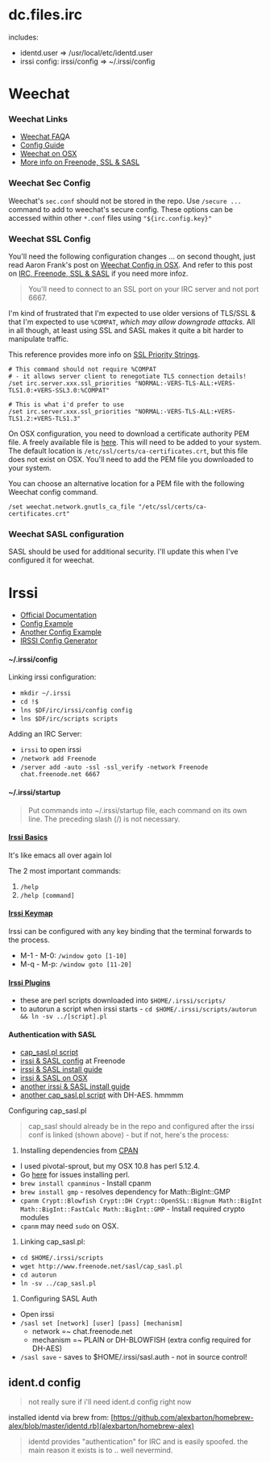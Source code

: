 dc.files.irc
============

includes:
* identd.user => /usr/local/etc/identd.user
* irssi config: irssi/config => ~/.irssi/config

# Weechat

### Weechat Links

- [Weechat FAQ](https://weechat.org/files/doc/weechat_faq.en.html)A
- [Config Guide](/etc/ssl/certs/ca-certificates.crt)
- [Weechat on OSX](http://aaronfranks.com/posts/weechat-on-osx/)
- [More info on Freenode, SSL & SASL](https://pthree.org/2010/01/31/freenode-ssl-and-sasl-authentication-with-irssi/)

### Weechat Sec Config

Weechat's `sec.conf` should not be stored in the repo.  Use `/secure ...` command to add to weechat's secure config.  These options can be accessed within other `*.conf` files using `"${irc.config.key}"`

### Weechat SSL Config

You'll need the following configuration changes ... on second thought, just read Aaron Frank's post on [Weechat Config in OSX](http://aaronfranks.com/posts/weechat-on-osx/).  And refer to this post on [IRC, Freenode, SSL & SASL](https://pthree.org/2010/01/31/freenode-ssl-and-sasl-authentication-with-irssi/) if you need more infoz.  

> You'll need to connect to an SSL port on your IRC server and not port 6667. 

I'm kind of frustrated that I'm expected to use older versions of TLS/SSL & that I'm expected to use `%COMPAT`, *which may allow downgrade attacks.*  All in all though, at least using SSL and SASL makes it quite a bit harder to manipulate traffic.

This reference provides more info on [SSL Priority Strings](http://gnutls.org/manual/html_node/Priority-Strings.html).

```
# This command should not require %COMPAT
# - it allows server client to renegotiate TLS connection details!
/set irc.server.xxx.ssl_priorities "NORMAL:-VERS-TLS-ALL:+VERS-TLS1.0:+VERS-SSL3.0:%COMPAT"

# This is what i'd prefer to use
/set irc.server.xxx.ssl_priorities "NORMAL:-VERS-TLS-ALL:+VERS-TLS1.2:+VERS-TLS1.3"
```

On OSX configuration, you need to download a certificate authority PEM file.  A freely available file is [here](http://curl.haxx.se/docs/caextract.html).  This will need to be added to your system.  The default location is `/etc/ssl/certs/ca-certificates.crt`, but this file does not exist on OSX.  You'll need to add the PEM file you downloaded to your system.

You can choose an alternative location for a PEM file with the following Weechat config command.

```
/set weechat.network.gnutls_ca_file "/etc/ssl/certs/ca-certificates.crt"
```

### Weechat SASL configuration

SASL should be used for additional security.  I'll update this when I've configured it for weechat.

# Irssi


- [Official Documentation](http://www.irssi.org/documentation/manual)
- [Config Example](http://misc.nybergh.net/pub/irssi/config.example)
- [Another Config Example](http://carina.org.uk/irssiconfig)
- [IRSSI Config Generator](http://www.matthew.ath.cx/programs/irssiconfig)

#### ~/.irssi/config

Linking irssi configuration:

- `mkdir ~/.irssi`
- `cd !$`
- `lns $DF/irc/irssi/config config`
- `lns $DF/irc/scripts scripts`

Adding an IRC Server:

- `irssi` to open irssi
- `/network add Freenode`
- `/server add -auto -ssl -ssl_verify -network Freenode chat.freenode.net 6667`

#### ~/.irssi/startup

> Put commands into ~/.irssi/startup file, each command on its own line.
> The preceding slash (/) is not necessary.

#### [Irssi Basics](http://irssi.org/beginner/)

It's like emacs all over again lol

The 2 most important commands:

1. `/help`
1. `/help [command]`

#### [Irssi Keymap](http://irssi.org/beginner/#c9)

Irssi can be configured with any key binding that the terminal forwards to the process.

- M-1 - M-0: `/window goto [1-10]`
- M-q - M-p: `/window goto [11-20]`

#### [Irssi Plugins](http://scripts.irssi.org/)

- these are perl scripts downloaded into `$HOME/.irssi/scripts/`
- to autorun a script when irssi starts - `cd $HOME/.irssi/scripts/autorun && ln -sv ../[script].pl`

#### Authentication with SASL

- [cap_sasl.pl script](http://www.freenode.net/sasl/cap_sasl.pl)
- [irssi & SASL config](http://freenode.net/sasl/sasl-irssi.shtml) at Freenode
- [irssi & SASL install guide](http://www.andrews-corner.org/irssi.html)
- [irssi & SASL on OSX](http://buffered.io/posts/irssi-and-sasl-on-osx)
- [another irssi & SASL install guide](http://blog.freenode.net/2010/01/connecting-to-freenode-using-tor-sasl/)
- [another cap_sasl.pl script](https://github.com/atheme/atheme/blob/master/contrib/cap_sasl.pl) with DH-AES.  hmmmm

Configuring cap_sasl.pl

> cap_sasl should already be in the repo and configured
> after the irssi conf is linked (shown above) -
> but if not, here's the process:

1. Installing dependencies from [CPAN](http://www.cpan.org/modules/INSTALL.html)
  - I used pivotal-sprout, but my OSX 10.8 has perl 5.12.4.
  - Go [here](http://blog.jambura.com/2013/02/19/setup-homebrew-perlbrew-ruby-rvm-perl-cpanm-nginx-in-mountain-lion/) for issues installing perl.
  - `brew install cpanminus` - Install cpanm
  - `brew install gmp` - resolves dependency for Math::BigInt::GMP
  - `cpanm Crypt::Blowfish Crypt::DH Crypt::OpenSSL::Bignum Math::BigInt Math::BigInt::FastCalc Math::BigInt::GMP` - Install required crypto modules
  - `cpanm` may need `sudo` on OSX.
1. Linking cap_sasl.pl:
  - `cd $HOME/.irssi/scripts`
  - `wget http://www.freenode.net/sasl/cap_sasl.pl`
  - `cd autorun`
  - `ln -sv ../cap_sasl.pl`
1. Configuring SASL Auth
  - Open irssi
  - `/sasl set [network] [user] [pass] [mechanism]`
    - network =~ chat.freenode.net
    - mechanism =~ PLAIN or DH-BLOWFISH (extra config required for DH-AES)
  - `/sasl save` - saves to $HOME/.irssi/sasl.auth - not in source control!

## ident.d config

> not really sure if i'll need ident.d config right now

installed identd via brew from: [https://github.com/alexbarton/homebrew-alex/blob/master/identd.rb](alexbarton/homebrew-alex)

> identd provides "authentication" for IRC and is easily spoofed.  the main reason it exists is to .. well nevermind.
